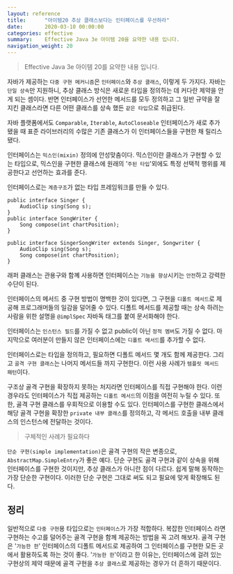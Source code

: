 ```yaml
---
layout: reference
title:      "아이템20 추상 클래스보다는 인터페이스를 우선하라"
date:       2020-03-10 00:00:00
categories: effective
summary:    Effective Java 3e 아이템 20을 요약한 내용 입니다.
navigation_weight: 20
---
```


> Effective Java 3e 아이템 20를 요약한 내용 입니다.

자바가 제공하는 `다중 구현 메커니즘`은 `인터페이스`와 `추상 클래스`, 이렇게 두 가지다. 자바는 `단일 상속`만 지원하니, 추상 클래스 방식은 새로운 타입을 정의하는 데 커다란 제약을 안게 되는 셈이다. 반면 인터페이스가 선언한 메서드를 모두 정의하고 그 일반 규약을 잘 지킨 클래스라면 다른 어떤 클래스를 상속 했든 `같은 타입`으로 취급된다. 

자바 플랫폼에서도 `Comparable`, `Iterable`, `AutoCloseable` 인터페이스가 새로 추가 됐을 때 표준 라이브러리의 수많은 기존 클래스가 이 인터페이스들을 구현한 채 릴리스됐다. 

인터페이스는 `믹스인(mixin)` 정의에 안성맞춤이다. 믹스인이란 클래스가 구현할 수 있는 타입으로, 믹스인을 구현한 클래스에 원래의 '`주된 타입`'외에도 특정 선택적 행위를 제공한다고 선언하는 효과를 준다. 

인터페이스로는 `계층구조`가 없는 타입 프레임워크를 만들 수 있다. 

    public interface Singer {
    	AudioClip sing(Song s);
    }
    public interface SongWriter {
    	Song compose(int chartPosition);
    }

    public interface SingerSongWriter extends Singer, Songwriter {
    	AudioClip sing(Song s);
    	Song compose(int chartPosition);
    }

래퍼 클래스는 관용구와 함꼐 사용하면 인터페이스는 `기능을 향상`시키는 `안전`하고 강력한 수단이 된다. 

인터페이스의 메서드 중 구현 방법이 명백한 것이 있다면, 그 구현을 `디폴트 메서드`로 제공해 프로그래머들의 일감을 덜어줄 수 있다. 디폴트 메서드를 제공할 때는 상속 하려는 사람을 위한 설명을 `@implSpec` 자바독 태그를 붙여 문서화해야 한다. 

인터페이스는 `인스턴스 필드`를 가질 수 없고 public이 아닌 `정적 멤버`도 가질 수 없다. 마지막으로 여러분이 만들지 않은 인터페이스에는 `디폴트 메서드`를 추가할 수 없다. 

인터페이스로는 타입을 정의하고, 필요하면 디폴트 메서드 몇 개도 함께 제공한다. 그리고 `골격 구현 클래스`는 나머지 메서드들 까지 구현한다. 이런 사용 사례가 `템플릿 메서드 패턴`이다. 

구조상 골격 구현을 확장하지 못하는 처지라면 인터페이스를 직접 구현해야 한다. 이런 경우라도 인터페이스가 직접 제공하는 `디폴트 메서드`의 이점을 여전히 누릴 수 있다. 또한, 골격 구현 클래스를 우회적으로 이용할 수도 있다. 인터페이스를 구현한 클래스에서 해당 골격 구현을 확장한 `private 내부 클래스`를 정의하고, 각 메서드 호출을 내부 클래스의 인스턴스에 전달하는 것이다. 

> 구체적인 사례가 필요하다

`단순 구현(simple implementation)`은 골격 구현의 작은 변종으로, `AbstractMap.SimpleEntry`가 좋은 예다. 단순 구현도 골격 구현과 같이 상속을 위해 인터페이스를 구현한 것이지만, 추상 클래스가 아니란 점이 다르다. 쉽게 말해 동작하는 가장 단순한 구현이다. 이러한 단순 구현은 그대로 써도 되고 필요에 맞게 확장해도 된다. 

## 정리

일반적으로 `다중 구현`용 타입으로는 `인터페이스`가 가장 적합하다. 복잡한 인터페이스 라면 구현하는 수고를 덜어주는 골격 구현을 함께 제공하는 방법을 꼭 고려 해보자. 골격 구현은 '`가능한 한`' 인터페이스의 디폴트 메서드로 제공하여 그 인터페이스를 구현한 모든 곳에서 활용하도록 하는 것이 좋다. '`가능한 한`'이라고 한 이유는, 인터페이스에 걸려 있는 구현상의 제약 때문에 골격 구현을 `추상 클래스`로 제공하는 경우가 더 흔하기 때문이다.